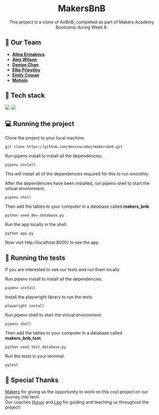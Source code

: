 <h1 align="center">
 MakersBnB
</h1>

<p align="center">
  This project is a clone of AirBnB, completed as part of Makers Academy Bootcamp during Week 8.
</p>

## 🤝 Our Team
* **[Alina Ermakova](https://github.com/alalinaermakova)**
* **[Alex Wilson](https://github.com/APWilson97)**
* **[Denise Chan](https://github.com/denisecodes)**
* **[Ellie Priestley](https://github.com/elliepriestley)**
* **[Emily Cowan](https://github.com/Emily-RC)**
* **[Mohsin](https://github.com/M-Mohsin-H)**

## 🚀 Tech stack

 <img src="https://img.shields.io/badge/python-3670A0?style=for-the-badge&logo=python&logoColor=ffdd54"> 
 <img src="https://img.shields.io/badge/flask-%23000.svg?style=for-the-badge&logo=flask&logoColor=white"> 

## 💻 Running the project

Clone the project to your local machine.

```
git clone https://github.com/denisecodes/makersbnb.git
```

Run pipenv install to install all the dependencies.

```
pipenv install
```
This will install all of the dependencies required for this to run smoothly.

After the dependencies have been installed, run pipenv shell to start the virtual environment.

```
pipenv shell
```

Then add the tables to your computer in a database called <b>makers_bnb</b>.

``` 
python seed_dev_database.py
```

Run the app locally in the shell.

```
python app.py
```

Now visit http://localhost:8000/ to see the app 


## 🧪 Running the tests

If you are interested to see our tests and run them locally


Run pipenv install to install all the dependencies.

```
pipenv install
```

Install the playwright library to run the tests.

```
playwright install
```

Run pipenv shell to start the virtual environment.

```
pipenv shell
```

Then add the tables to your computer in a database called <b>makers_bnb_test</b>.

``` 
python seed_test_database.py
```

Run the tests in your terminal.

```
pytest
```

## 🫶 Special Thanks
[Makers](https://www.makers.tech/) for giving us the opportunity to work on this cool project on our journey into tech. <br>
Our coaches [Hunor]("https://github.com/tamasmagyarhunor-makers") and [Leo]("https://github.com/leoht") for guiding and teaching us throughout the project!
